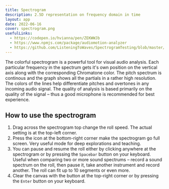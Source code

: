 ```yaml
---
title: Spectrogram
description: 2.5D representation on frequency domain in time
layout: app
date: 2022-06-16
cover: spectrogram.png
usefulLinks:
  - https://codepen.io/hvianna/pen/ZEKWWJb
  - https://www.npmjs.com/package/audiomotion-analyzer
  - https://github.com/ListeningToWaves/SpectrogramTesting/blob/master/src/components/spectrogram.js
---
```



<client-only>
  <PitchSpectrogram class="mb-8" />
</client-only>

The colorful spectrogram is a powerful tool for visual audio analysis. Each particular frequency in the spectrum gets it's own position on the vertical axis along with the corresponding Chromatone color. The pitch spectrum is continous and the graph shows all the partials in a rather high resolution. The colors of the lines help differentiate pitches and overtones in any incoming audio signal. The quality of analysis is based primarily on the quality of the signal – thus a good microphone is recommended for best experience.

## How to use the spectrogram

1. Drag across <i class="p-3 mr-1 i-la-hand-rock"></i> the spectrogram top change the roll speed. The actual setting is at the top-left corner.
2. Press the <i class="p-3 mr-1 i-la-expand"></i> icon at the bottom-right corner make the spectrogram go full screen. Very useful mode for deep explorations and teaching.
3. You can pause <i class="p-3 mr-1 i-la-pause"></i> and resume <i class="p-3 mr-1 i-la-play"></i> the roll either by clicking anywhere at the spectrogram or by pressing the `Spacebar` button on your keyboard. Useful when comparing two or more sound spectrums – record a sound spectrum on the roll, then pause it, take another instrument and record another. The roll can fit up to 10 segments or even more.
4. Clear the canvas with the <i class="p-3 mr-1 i-la-trash-alt"></i> button at the top-right corner or by pressing the `Enter` button on your keyboard.
